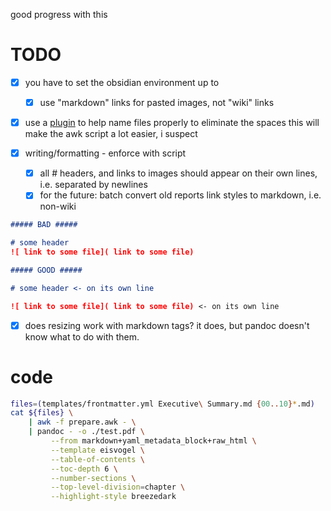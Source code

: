 good progress with this

# TODO
- [x] you have to set the obsidian environment up to
    - [x] use "markdown" links for pasted images, not "wiki" links

- [x] use a [plugin](https://forum.obsidian.md/t/paste-image-rename-plugin/35480) to help name files properly to eliminate the spaces
 this will make the awk script a lot easier, i suspect

- [x] writing/formatting - enforce with script
    - [x] all \# headers, and links to images should appear on their own lines, i.e. separated by newlines
    - [x]  for the future: batch convert old reports link styles to markdown, i.e. non-wiki

```markdown
##### BAD #####

# some header
![ link to some file]( link to some file)

##### GOOD #####

# some header <- on its own line

![ link to some file]( link to some file) <- on its own line
```

- [x] does resizing work with markdown tags?
    it does, but pandoc doesn't know what to do with them.

# code
```bash
files=(templates/frontmatter.yml Executive\ Summary.md {00..10}*.md)
cat ${files} \
    | awk -f prepare.awk - \
    | pandoc - -o ./test.pdf \
         --from markdown+yaml_metadata_block+raw_html \
         --template eisvogel \
         --table-of-contents \
         --toc-depth 6 \
         --number-sections \
         --top-level-division=chapter \
         --highlight-style breezedark
```
